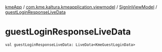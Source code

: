 [kmeApp](../../index.md) / [com.kme.kaltura.kmeapplication.viewmodel](../index.md) / [SignInViewModel](index.md) / [guestLoginResponseLiveData](./guest-login-response-live-data.md)

# guestLoginResponseLiveData

`val guestLoginResponseLiveData: LiveData<KmeGuestLoginData>`